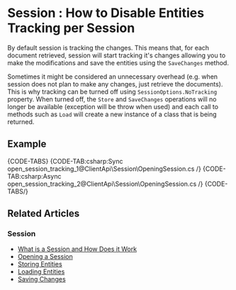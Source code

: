 # Session : How to Disable Entities Tracking per Session

By default session is tracking the changes. This means that, for each document retrieved, session will start tracking it's changes allowing you to make the modifications and save the entities using the `SaveChanges` method.

Sometimes it might be considered an unnecessary overhead (e.g. when session does not plan to make any changes, just retrieve the documents). This is why tracking can be turned off using `SessionOptions.NoTracking` property. When turned off, the `Store` and `SaveChanges` operations will no longer be available (exception will be throw when used) and each call to methods such as `Load` will create a new instance of a class that is being returned.

## Example

{CODE-TABS}
{CODE-TAB:csharp:Sync open_session_tracking_1@ClientApi\Session\OpeningSession.cs /}
{CODE-TAB:csharp:Async open_session_tracking_2@ClientApi\Session\OpeningSession.cs /}
{CODE-TABS/}

## Related Articles

### Session

- [What is a Session and How Does it Work](../../../client-api/session/what-is-a-session-and-how-does-it-work) 
- [Opening a Session](../../../client-api/session/opening-a-session)
- [Storing Entities](../../../client-api/session/storing-entities)
- [Loading Entities](../../../client-api/session/loading-entities)
- [Saving Changes](../../../client-api/session/saving-changes)
